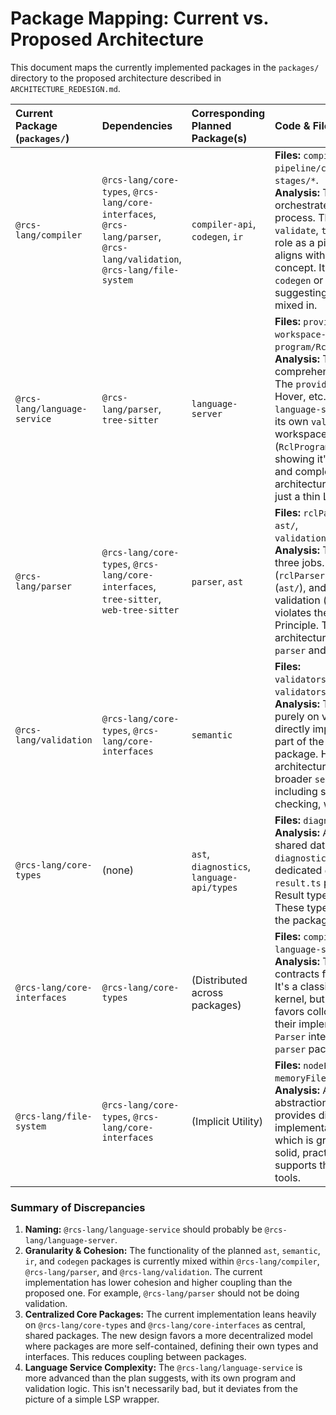 # Package Mapping: Current vs. Proposed Architecture

This document maps the currently implemented packages in the `packages/` directory to the proposed architecture described in `ARCHITECTURE_REDESIGN.md`.

| Current Package (`packages/`) | Dependencies                                                                                                             | Corresponding Planned Package(s)           | Code & File Analysis                                                                                                                                                                                                                                                                                                                                                                                                                                         |
| :---------------------------- | :----------------------------------------------------------------------------------------------------------------------- | :----------------------------------------- | :----------------------------------------------------------------------------------------------------------------------------------------------------------------------------------------------------------------------------------------------------------------------------------------------------------------------------------------------------------------------------------------------------------------------------------------------------------- |
| `@rcs-lang/compiler`          | `@rcs-lang/core-types`, `@rcs-lang/core-interfaces`, `@rcs-lang/parser`, `@rcs-lang/validation`, `@rcs-lang/file-system` | `compiler-api`, `codegen`, `ir`            | **Files:** `compiler.ts`, `pipeline/compilationPipeline.ts`, `stages/*`.<br>**Analysis:** This package orchestrates the compilation process. The `stages` (`parse`, `validate`, `transform`) confirm its role as a pipeline manager, which aligns with the `compiler-api` concept. It lacks dedicated `codegen` or `ir` directories, suggesting those concerns are mixed in.                                                                                 |
| `@rcs-lang/language-service`  | `@rcs-lang/parser`, `tree-sitter`                                                                                        | `language-server`                          | **Files:** `providers/*`, `validation/*`, `workspace-index/*`, `program/RclProgram.ts`.<br>**Analysis:** This is a comprehensive language service. The `providers` (Completion, Hover, etc.) map directly to `language-server/services`. It has its own `validation` and workspace management (`RclProgram`, `WorkspaceIndex`), showing it's a much more stateful and complex component than the architecture doc implies. It's not just a thin LSP wrapper. |
| `@rcs-lang/parser`            | `@rcs-lang/core-types`, `@rcs-lang/core-interfaces`, `tree-sitter`, `web-tree-sitter`                                    | `parser`, `ast`                            | **Files:** `rclParser.ts`, `factory/`, `ast/`, `validation/schemaValidator.ts`.<br>**Analysis:** This package is doing three jobs. It handles parsing (`rclParser.ts`), AST definitions (`ast/`), and even some schema validation (`validation/`). This violates the Single Responsibility Principle. The planned architecture correctly separates `parser` and `ast`.                                                                                       |
| `@rcs-lang/validation`        | `@rcs-lang/core-types`, `@rcs-lang/core-interfaces`                                                                      | `semantic`                                 | **Files:** `validators/semanticValidator.ts`, `validators/syntaxValidator.ts`.<br>**Analysis:** This package focuses purely on validation logic. It directly implements the validation part of the planned `semantic` package. However, the architecture document plans for a broader `semantic` package including symbol tables and type checking, which are missing here.                                                                                  |
| `@rcs-lang/core-types`        | (none)                                                                                                                   | `ast`, `diagnostics`, `language-api/types` | **Files:** `diagnostics.ts`, `result.ts`.<br>**Analysis:** A utility package for shared data structures. `diagnostics.ts` should belong to a dedicated `diagnostics` package. `result.ts` provides a generic Result type, a common pattern. These types should be moved to the packages that own them.                                                                                                                                                       |
| `@rcs-lang/core-interfaces`   | `@rcs-lang/core-types`                                                                                                   | (Distributed across packages)              | **Files:** `compiler.ts`, `parser.ts`, `language-service.ts`, etc.<br>**Analysis:** This defines the contracts for the other modules. It's a classic example of a shared kernel, but the new architecture favors collocating interfaces with their implementations (e.g., the `Parser` interface should live in the `parser` package).                                                                                                                       |
| `@rcs-lang/file-system`       | `@rcs-lang/core-types`, `@rcs-lang/core-interfaces`                                                                      | (Implicit Utility)                         | **Files:** `nodeFileSystem.ts`, `memoryFileSystem.ts`.<br>**Analysis:** A well-defined abstraction for the file system. It provides different implementations (`node`, `memory`), which is great for testing. This is a solid, practical package that supports the other high-level tools.                                                                                                                                                                   |

### Summary of Discrepancies

1.  **Naming:** `@rcs-lang/language-service` should probably be `@rcs-lang/language-server`.
2.  **Granularity & Cohesion:** The functionality of the planned `ast`, `semantic`, `ir`, and `codegen` packages is currently mixed within `@rcs-lang/compiler`, `@rcs-lang/parser`, and `@rcs-lang/validation`. The current implementation has lower cohesion and higher coupling than the proposed one. For example, `@rcs-lang/parser` should not be doing validation.
3.  **Centralized Core Packages:** The current implementation leans heavily on `@rcs-lang/core-types` and `@rcs-lang/core-interfaces` as central, shared packages. The new design favors a more decentralized model where packages are more self-contained, defining their own types and interfaces. This reduces coupling between packages.
4.  **Language Service Complexity:** The `@rcs-lang/language-service` is more advanced than the plan suggests, with its own program and validation logic. This isn't necessarily bad, but it deviates from the picture of a simple LSP wrapper.
